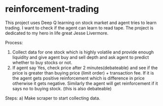 # reinforcement-trading
This project uses Deep Q learning on stock market and agent tries to learn trading. I want to check if the agent can learn to read tape. The project is dedicated to my hero in life great Jesse Livermore.

Process:
1) Collect data for one stock which is highly volatile and provide enough liquidity and give agent buy and sell depth and ask agent to predict whether to buy stocks or not.
2) If agent say Yes, check price after 2 minutes(debateable) and see if the price is greater than buying price (limit order) + transaction fee. If it is the agent gets positive reinforcement which is difference in price otherwise it gets negative. Similarly the agent will get reinforcement if it says no to buying stock. (this is also debateable) 


Steps:
a) Make scraper to start collecting data.